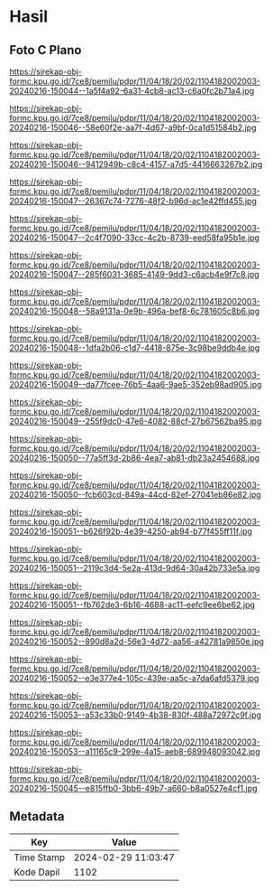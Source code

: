 # Hasil

## Foto C Plano

https://sirekap-obj-formc.kpu.go.id/7ce8/pemilu/pdpr/11/04/18/20/02/1104182002003-20240216-150044--1a5f4a92-6a31-4cb8-ac13-c6a0fc2b71a4.jpg

https://sirekap-obj-formc.kpu.go.id/7ce8/pemilu/pdpr/11/04/18/20/02/1104182002003-20240216-150046--58e60f2e-aa7f-4d67-a9bf-0ca1d51584b2.jpg

https://sirekap-obj-formc.kpu.go.id/7ce8/pemilu/pdpr/11/04/18/20/02/1104182002003-20240216-150046--9412949b-c8c4-4157-a7d5-4416663267b2.jpg

https://sirekap-obj-formc.kpu.go.id/7ce8/pemilu/pdpr/11/04/18/20/02/1104182002003-20240216-150047--26367c74-7276-48f2-b96d-ac1e42ffd455.jpg

https://sirekap-obj-formc.kpu.go.id/7ce8/pemilu/pdpr/11/04/18/20/02/1104182002003-20240216-150047--2c4f7090-33cc-4c2b-8739-eed58fa95b1e.jpg

https://sirekap-obj-formc.kpu.go.id/7ce8/pemilu/pdpr/11/04/18/20/02/1104182002003-20240216-150047--285f6031-3685-4149-9dd3-c6acb4e9f7c8.jpg

https://sirekap-obj-formc.kpu.go.id/7ce8/pemilu/pdpr/11/04/18/20/02/1104182002003-20240216-150048--58a9131a-0e9b-496a-bef8-6c781605c8b6.jpg

https://sirekap-obj-formc.kpu.go.id/7ce8/pemilu/pdpr/11/04/18/20/02/1104182002003-20240216-150048--1dfa2b06-c1d7-4418-875e-3c98be9ddb4e.jpg

https://sirekap-obj-formc.kpu.go.id/7ce8/pemilu/pdpr/11/04/18/20/02/1104182002003-20240216-150049--da77fcee-76b5-4aa6-9ae5-352eb98ad905.jpg

https://sirekap-obj-formc.kpu.go.id/7ce8/pemilu/pdpr/11/04/18/20/02/1104182002003-20240216-150049--255f9dc0-47e6-4082-88cf-27b67562ba95.jpg

https://sirekap-obj-formc.kpu.go.id/7ce8/pemilu/pdpr/11/04/18/20/02/1104182002003-20240216-150050--77a5ff3d-2b86-4ea7-ab81-db23a2454688.jpg

https://sirekap-obj-formc.kpu.go.id/7ce8/pemilu/pdpr/11/04/18/20/02/1104182002003-20240216-150050--fcb603cd-849a-44cd-82ef-27041eb86e82.jpg

https://sirekap-obj-formc.kpu.go.id/7ce8/pemilu/pdpr/11/04/18/20/02/1104182002003-20240216-150051--b626f92b-4e39-4250-ab94-b77f455ff11f.jpg

https://sirekap-obj-formc.kpu.go.id/7ce8/pemilu/pdpr/11/04/18/20/02/1104182002003-20240216-150051--2119c3d4-5e2a-413d-9d64-30a42b733e5a.jpg

https://sirekap-obj-formc.kpu.go.id/7ce8/pemilu/pdpr/11/04/18/20/02/1104182002003-20240216-150051--fb762de3-6b16-4688-ac11-eefc9ee6be62.jpg

https://sirekap-obj-formc.kpu.go.id/7ce8/pemilu/pdpr/11/04/18/20/02/1104182002003-20240216-150052--890d8a2d-56e3-4d72-aa56-a42781a9850e.jpg

https://sirekap-obj-formc.kpu.go.id/7ce8/pemilu/pdpr/11/04/18/20/02/1104182002003-20240216-150052--e3e377e4-105c-439e-aa5c-a7da6afd5379.jpg

https://sirekap-obj-formc.kpu.go.id/7ce8/pemilu/pdpr/11/04/18/20/02/1104182002003-20240216-150053--a53c33b0-9149-4b38-830f-488a72972c9f.jpg

https://sirekap-obj-formc.kpu.go.id/7ce8/pemilu/pdpr/11/04/18/20/02/1104182002003-20240216-150053--a11165c9-299e-4a15-aeb8-689948093042.jpg

https://sirekap-obj-formc.kpu.go.id/7ce8/pemilu/pdpr/11/04/18/20/02/1104182002003-20240216-150045--e815ffb0-3bb6-49b7-a660-b8a0527e4cf1.jpg


## Metadata

| Key        | Value               |
| ---------- | ------------------- |
| Time Stamp | 2024-02-29 11:03:47 |
| Kode Dapil | 1102                |



